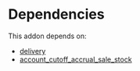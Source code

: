# Dependencies

This addon depends on:

- [delivery](https://github.com/bringout/oca-ocb-warehouse)
- [account_cutoff_accrual_sale_stock](https://github.com/bringout/oca-technical)
